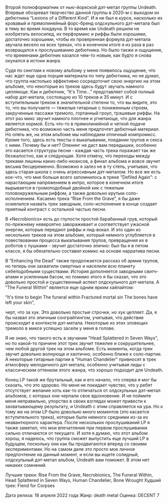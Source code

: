 Второй полноформатник от нью-йоркской дэт-метал группы Undeath. Впервые обозревал творчество данной группы в 2020-м с выходом их дебютника “Lesions of a Different Kind”. И я не был в курсе, насколько их кровавый и прямолинейный форс-бренд олдскульного дэт-метала был в тему во время локдауна. В то время как Undeath решили не изобретать велосипед, их перформанс и риффы были хорошими, достаточно хорошими, чтобы их проверенная формула дэт-метала звучала весело на всех треках, что в конечном итоге я из раза в раз возвращался к прослушиванию дебютника. Но было также и ощущение, что временами дебютник казался чем-то новым, как будто я снова окунался в истоки жанра.

Судя по синглам к новому альбому у меня появилось ощущение, что нас ждет еще одна порция материала по типу дебютника, но не думал, что группа настолько эффективно сосредоточит свою энергию на этом альбоме, что некоторые из треков здесь будут звучать намного цепляюще. Как и дебютник, “It's Time…” представляет собой полный набор дэт-метала, состоящую из 10 треков и 35 минут. И с вступительным треком в значительной степени то, что вы видите, это то, что вы получаете — тяжелые гитарные с пониженным строем, закрученные пассажи тремоло, гортанный гроул, трэшевые риффы. На этот раз микс звучит намного плотнее и угнетающе, что для жанра является нормой. Есть что-то в прямолинейной и четкой подаче дебютника, что возможно часть меня предпочтет дебютный материал. Но опять же, на этом альбоме мы наблюдаем отличный компромисс. Кроме того, здесь есть тексты о выкапывании, поедании трупов и секса с ними. Почему бы и нет? Опенинг не даст вам передышки, особенно это касается структуры песни - каждая часть трека поражает так же безжалостно, как и следующая. Хотя отмечу, что переходы между треками лишены каких-либо нюансов, а финал альбома и вовсе звучит весьма бесцеременно. Возможно я залез не в ту степь, учитывая, что здесь старая школа с очень агрессивным дэт-металом. Но все же есть кое-что, что мне больше всего запомнилось в треке "Defiled Again": с нарастающим напряжением в интро, которое в конечном итоге вырывается в громоподобный двойной кик с тяжелым головокружельным риффом, а также довольно крутым соло-исполнением. Касаемо трека “Rise From the Grave”, я бы даже осмелился назвать трек заводным, соло-исполнение в конце создает приятный контраст с остальной частью песни.

В «Necrobionics» есть до глупости простой барабанный грув, который по-прежнему невероятно завораживает и соответствует ужасной энергии, которые передают риффы и лид-вокал. И это один из нескольких треков на этом альбоме, который немного углубляется в повествовании процесса выкапывания трупов, превращения их в роботов с пушками - звучит достаточно эпично: был бы я в пятом классе, я бы обязательно составил комикс на основе нарратива песни.

В “Enhancing the Dead” также продолжается рассказ об армии трупов, но теперь они захватили смертных и населили всю планету себеподобными существами. История дополняется заводными свитч-апами и усиленным басом, но помимо этого я бы сказал, что это довольно простой и существенный аспект олдскульного дэт-метала. А “The Funeral Within” является еще одним ярким хайлайтом:

“It's time to begin
The funeral within
Fractured mortal sin
The bones have left your skin”,

черт, что за хук. Это довольно простые строчки, но хук цепляет. Да, я бы назвал это эпичным сонграйтингом, учитывая, что действие происходит в контексте дэт-метала. Некоторые из этих зловещих тремоло в миксе успешно засели у меня в голове.

Я не знаю, что такого есть в звучании "Head Splattered in Seven Ways", но по какой-то причине этот трек звучит тяжелее и сокрушительнее, чем любой другой трек на этом альбоме. Есть моменты, когда трек звучит довольно волнующе и хаотично, особенно ближе к соло-партии. А некоторые гитарные партии в "Human Chandelier" привносят в трек атмосферу мелодичного дэт-метала, особенно учитывая лиды с классическим оттенком этого жанра, что хорошо подходит для Undeath.

Конец LP такой же брутальный, как и его начало, что сперва я мог бы сказать, что это здорово. Но меня не покидает чувство, что у ребят отсутствует желание хоть как-то отличаться от олдскульных дэт-метал альбомов, с которых они черпали свое вдохновение. И не поймите меня неправильно, упорство в своих взглядах может привести к захватывающему результату, и Undeath с этим справляется на ура. Но к тому же на этом LP было довольно много моментов (это касается вступительного трека), которые были немного средними из-за их неавантюрного характера. После нескольких прослушиваний LP я также заметил, что мои впечатления при первом прослушивании сильно отличаются от текущего. И хотя я думаю, что этот альбом хорош, я надеюсь, что группа сможет выпустить еще лучший LP в будущем, поскольку они как бы продвигаются вперед со своими экспериментами. Но на самом деле это просто мое личное предпочтение на данный момент, и если вы ищете солидный, олдскульный дэт-метал альбом, Undeath вам поможет. В этом нет никаких сомнений.

Лучшие треки: Rise From the Grave, Necrobionics, The Funeral Within, Head Splattered in Seven Ways, Human Chandelier, Bone Wrought
Худший трек: Fiend for Corpses

Дата релиза: 18 апреля 2022 года
Жанр: death metal
Оценка: DECENT 7
